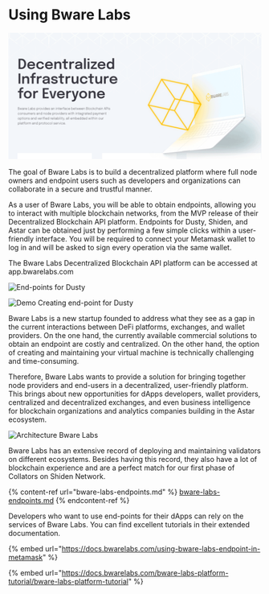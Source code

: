 # Using Bware Labs

![](../../.gitbook/assets/bwarelabs.png)

The goal of Bware Labs is to build a decentralized platform where full node owners and endpoint users such as developers and organizations can collaborate in a secure and trustful manner.

As a user of Bware Labs, you will be able to obtain endpoints, allowing you to interact with multiple blockchain networks, from the MVP release of their Decentralized Blockchain API platform. Endpoints for Dusty, Shiden, and Astar can be obtained just by performing a few simple clicks within a user-friendly interface. You will be required to connect your Metamask wallet to log in and will be asked to sign every operation via the same wallet.

The Bware Labs Decentralized Blockchain API platform can be accessed at app.bwarelabs.com

![End-points for Dusty](../../.gitbook/assets/1\_stoie4xne5w\_agoi2ry3fq.png)

![Demo Creating end-point for Dusty](../../.gitbook/assets/1\_fphi5vlr3g8hoqxtd1-l1a.gif)

Bware Labs is a new startup founded to address what they see as a gap in the current interactions between DeFi platforms, exchanges, and wallet providers. On the one hand, the currently available commercial solutions to obtain an endpoint are costly and centralized. On the other hand, the option of creating and maintaining your virtual machine is technically challenging and time-consuming.

Therefore, Bware Labs wants to provide a solution for bringing together node providers and end-users in a decentralized, user-friendly platform. This brings about new opportunities for dApps developers, wallet providers, centralized and decentralized exchanges, and even business intelligence for blockchain organizations and analytics companies building in the Astar ecosystem.

![Architecture Bware Labs](../../.gitbook/assets/1\_ctzyeangucyzjw4whykxbw.png)

Bware Labs has an extensive record of deploying and maintaining validators on different ecosystems. Besides having this record, they also have a lot of blockchain experience and are a perfect match for our first phase of Collators on Shiden Network.

{% content-ref url="bware-labs-endpoints.md" %}
[bware-labs-endpoints.md](bware-labs-endpoints.md)
{% endcontent-ref %}

Developers who want to use end-points for their dApps can rely on the services of Bware Labs. You can find excellent tutorials in their extended documentation.

{% embed url="https://docs.bwarelabs.com/using-bware-labs-endpoint-in-metamask" %}

{% embed url="https://docs.bwarelabs.com/bware-labs-platform-tutorial/bware-labs-platform-tutorial" %}
